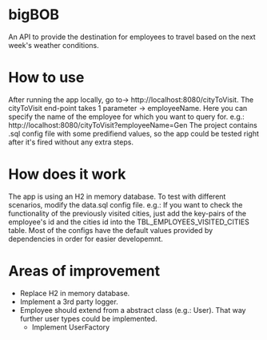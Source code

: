 # bigBOB
An API to provide the destination for employees to travel based on the next week's weather conditions.
# How to use
After running the app locally, go to-> http://localhost:8080/cityToVisit. The cityToVisit end-point takes 1 parameter -> employeeName.
Here you can specify the name of the employee for which you want to query for.
e.g.: http://localhost:8080/cityToVisit?employeeName=Gen
The project contains .sql config file with some predifiend values, so the app could be tested right after it's fired without any extra steps.
# How does it work
The app is using an H2 in memory database. To test with different scenarios, modify the data.sql config file.
e.g.: If you want to check the functionality of the previously visited cities, just add the key-pairs of the employee's id and the cities id into the TBL_EMPLOYEES_VISITED_CITIES table.
Most of the configs have the default values provided by dependencies in order for easier developemnt.
# Areas of improvement
* Replace H2 in memory database.
* Implement a 3rd party logger.
* Employee should extend from a abstract class (e.g.: User). That way further user types could be implemented.
  * Implement UserFactory
